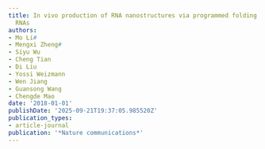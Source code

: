 ```yaml
---
title: In vivo production of RNA nanostructures via programmed folding of single-stranded
  RNAs
authors:
- Mo Li#
- Mengxi Zheng#
- Siyu Wu
- Cheng Tian
- Di Liu
- Yossi Weizmann
- Wen Jiang
- Guansong Wang
- Chengde Mao
date: '2018-01-01'
publishDate: '2025-09-21T19:37:05.985520Z'
publication_types:
- article-journal
publication: '*Nature communications*'
---
```

